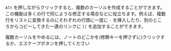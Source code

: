 `Alt` を押しながらクリックすると、複数のカーソルを作成することができます。この機能は多くの行で同じような修正する場合などに役立ちます。例えば、複数行をリストに変換するのにそれぞれの行頭に一度に `-` を挿入したり、別のところからコピーしてきた一連のリンクに `[[` を追加することができます。

複数カーソルをやめるには、ノートのどこかを(修飾キーを押さずに)クリックするか、エスケープボタンを押してください